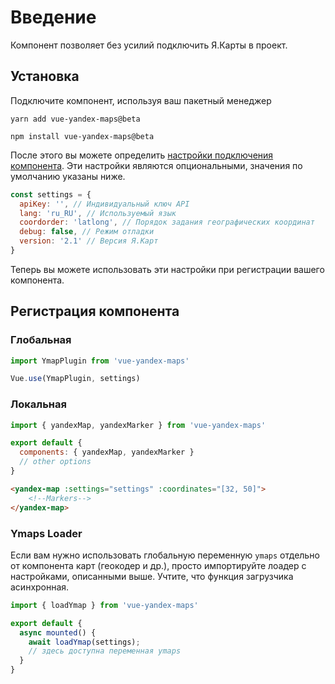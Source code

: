 # Введение

Компонент позволяет без усилий подключить Я.Карты в проект.
## Установка

Подключите компонент, используя ваш пакетный менеджер

<CodeGroup>
  <CodeGroupItem title="YARN">

```bash:no-line-numbers
yarn add vue-yandex-maps@beta
```

  </CodeGroupItem>

  <CodeGroupItem title="NPM">

```bash:no-line-numbers
npm install vue-yandex-maps@beta
```

  </CodeGroupItem>
</CodeGroup>

После этого вы можете определить [настройки подключения компонента](https://yandex.ru/dev/maps/jsapi/doc/2.1/dg/concepts/load.html#load__param). Эти настройки являются опциональными, значения по умолчанию указаны ниже.

```js
const settings = {
  apiKey: '', // Индивидуальный ключ API
  lang: 'ru_RU', // Используемый язык
  coordorder: 'latlong', // Порядок задания географических координат
  debug: false, // Режим отладки
  version: '2.1' // Версия Я.Карт
}
```

Теперь вы можете использовать эти настройки при регистрации вашего компонента.

## Регистрация компонента

### Глобальная

```js
import YmapPlugin from 'vue-yandex-maps'

Vue.use(YmapPlugin, settings)
```

### Локальная

```js
import { yandexMap, yandexMarker } from 'vue-yandex-maps'

export default {
  components: { yandexMap, yandexMarker }
  // other options
}

```
```html
<yandex-map :settings="settings" :coordinates="[32, 50]">
    <!--Markers-->
</yandex-map>
```

### Ymaps Loader

Если вам нужно использовать глобальную переменную `ymaps` отдельно от компонента карт (геокодер и др.), просто импортируйте лоадер с настройками, описанными выше. Учтите, что функция загрузчика асинхронная.

```js
import { loadYmap } from 'vue-yandex-maps'

export default {
  async mounted() {
    await loadYmap(settings);
    // здесь доступна переменная ymaps
  }
}
```
